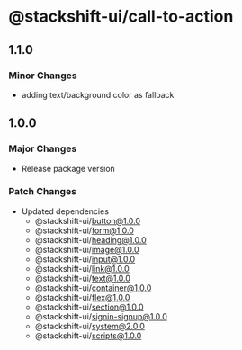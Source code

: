 # @stackshift-ui/call-to-action

## 1.1.0

### Minor Changes

- adding text/background color as fallback

## 1.0.0

### Major Changes

- Release package version

### Patch Changes

- Updated dependencies
  - @stackshift-ui/button@1.0.0
  - @stackshift-ui/form@1.0.0
  - @stackshift-ui/heading@1.0.0
  - @stackshift-ui/image@1.0.0
  - @stackshift-ui/input@1.0.0
  - @stackshift-ui/link@1.0.0
  - @stackshift-ui/text@1.0.0
  - @stackshift-ui/container@1.0.0
  - @stackshift-ui/flex@1.0.0
  - @stackshift-ui/section@1.0.0
  - @stackshift-ui/signin-signup@1.0.0
  - @stackshift-ui/system@2.0.0
  - @stackshift-ui/scripts@1.0.0
